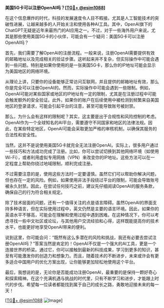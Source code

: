 **美国5G卡可以注册OpenAI吗？[[TG💪+ @esim1088](https://t.me/s/esim1088)]**

在这个信息爆炸的时代，科技的发展速度令人目不暇接。尤其是人工智能技术的突破性进展，让越来越多的人开始关注和使用各种AI工具。其中，OpenAI旗下的ChatGPT无疑是近年来最热门的AI应用之一。不过，对于一些海外用户来说，尤其是那些使用美国5G卡的小伙伴，可能会有一个疑问：美国5G卡可以注册OpenAI吗？

首先，我们需要了解OpenAI的注册流程。一般来说，注册OpenAI需要提供有效的邮箱地址以及完成相关的验证步骤。这听起来并不复杂，但实际操作中可能会遇到一些问题。特别是如果你使用的是一张美国5G卡，那么你的IP地址可能会显示为美国地区的网络环境。

从理论上讲，只要你的设备能够正常访问互联网，并且提供的邮箱地址有效，那么你是完全可以注册OpenAI的。然而，实际操作中可能会遇到一些限制。例如，OpenAI可能对某些国家或地区的IP地址有一定的限制，尤其是在注册过程中可能会触发额外的安全验证。此外，如果你的账户在后续使用中被检测到频繁来自美国地区的登录请求，可能会引起平台的注意，甚至可能导致账号被封禁。

那么，为什么会有这样的限制呢？其实，这主要是出于合规性和风险控制的考虑。OpenAI作为一个全球知名的AI平台，需要遵守不同国家和地区的法律法规。因此，在某些特定地区，OpenAI可能会采取更加严格的审核机制，以确保其服务的合法性和安全性。

当然，这并不是说使用美国5G卡就完全无法注册OpenAI。实际上，很多用户通过一些技巧和方法成功完成了注册。比如，你可以尝试切换到其他网络环境（如使用Wi-Fi），或者利用虚拟专用网络（VPN）来改变你的IP地址。这些方法可以在一定程度上帮助你绕过地域限制，顺利完成注册。

不过需要注意的是，使用这些方法时一定要谨慎。虽然它们可以帮助你解决问题，但也存在一定的风险。例如，如果使用非法手段绕过平台的限制，可能会导致账号被永久封禁。因此，在尝试任何技巧之前，建议先仔细阅读OpenAI的服务条款，确保自己的行为符合相关规定。

除了技术层面的问题，还有一个值得关注的点是语言障碍。虽然OpenAI的界面支持多种语言，但在实际使用过程中，英文仍然是主要的语言环境。因此，如果你的英语水平不够高，可能会在理解和使用过程中遇到困难。在这种情况下，你可以考虑寻找一些中文社区或论坛，与其他用户交流经验和心得，这样既能提高你的技术水平，也能更好地享受OpenAI带来的便利。

说到这里，你可能会问：“既然有这么多潜在的风险和挑战，我还有必要去尝试注册OpenAI吗？”答案当然是肯定的！OpenAI不仅是一个强大的AI工具，更是一个连接世界的桥梁。通过它，你可以接触到最新的科技成果，学习到更多的知识，甚至有可能激发你的创造力和想象力。而且，随着技术的不断进步，未来或许会有更多适合中国用户的优化方案出现，让你能够更加轻松地使用这个平台。

最后，我想说的是，无论你是否能成功注册OpenAI，最重要的是保持一颗好奇心和探索精神。在这个充满机遇与挑战的时代里，只有不断学习和进步，才能跟上时代的步伐。希望每一位读者都能找到属于自己的成长之路，勇敢地迎接未来的每一天！

[[TG💪+ @esim1088](https://t.me/s/esim1088) ![Image](https://i.postimg.cc/4NQfJmqS/Snipaste-2025-05-13-00-14-12.png)]